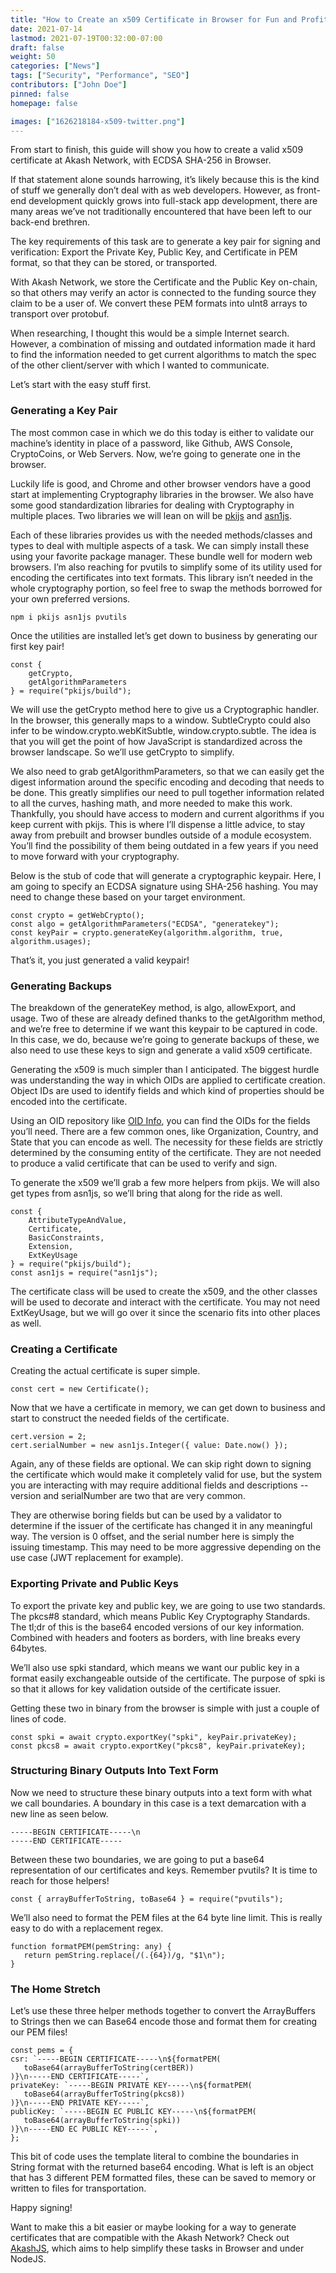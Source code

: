 ```yaml
---
title: "How to Create an x509 Certificate in Browser for Fun and Profit"
date: 2021-07-14
lastmod: 2021-07-19T00:32:00-07:00
draft: false
weight: 50
categories: ["News"]
tags: ["Security", "Performance", "SEO"]
contributors: ["John Doe"]
pinned: false
homepage: false

images: ["1626218184-x509-twitter.png"]
---
```

From start to finish, this guide will show you how to create a valid x509 certificate at Akash Network, with ECDSA SHA-256 in Browser. 

If that statement alone sounds harrowing, it’s likely because this is the kind of stuff we generally don’t deal with as web developers. However, as front-end development quickly grows into full-stack app development, there are many areas we’ve not traditionally encountered that have been left to our back-end brethren. 

The key requirements of this task are to generate a key pair for signing and verification: Export the Private Key, Public Key, and Certificate in PEM format, so that they can be stored, or transported.

With Akash Network, we store the Certificate and the Public Key on-chain, so that others may verify an actor is connected to the funding source they claim to be a user of. We convert these PEM formats into uInt8 arrays to transport over protobuf.

When researching, I thought this would be a simple Internet search. However, a combination of missing and outdated information made it hard to find the information needed to get current algorithms to match the spec of the other client/server with which I wanted to communicate.

Let’s start with the easy stuff first.

### **Generating a Key Pair**

The most common case in which we do this today is either to validate our machine’s identity in place of a password, like Github, AWS Console, CryptoCoins, or Web Servers. Now, we’re going to generate one in the browser.

Luckily life is good, and Chrome and other browser vendors have a good start at implementing Cryptography libraries in the browser. We also have some good standardization libraries for dealing with Cryptography in multiple places. Two libraries we will lean on will be [pkijs](https://github.com/PeculiarVentures/PKI.js) and [asn1js](https://www.npmjs.com/package/asn1js).

Each of these libraries provides us with the needed methods/classes and types to deal with multiple aspects of a task. We can simply install these using your favorite package manager. These bundle well for modern web browsers. I’m also reaching for pvutils to simplify some of its utility used for encoding the certificates into text formats. This library isn’t needed in the whole cryptography portion, so feel free to swap the methods borrowed for your own preferred versions.

    npm i pkijs asn1js pvutils

Once the utilities are installed let’s get down to business by generating our first key pair!

    const { 
        getCrypto, 
        getAlgorithmParameters 
    } = require("pkijs/build");

We will use the getCrypto method here to give us a Cryptographic handler. In the browser, this generally maps to a window. SubtleCrypto could also infer to be window.crypto.webKitSubtle, window.crypto.subtle. The idea is that you will get the point of how JavaScript is standardized across the browser landscape. So we’ll use getCrypto to simplify.

We also need to grab getAlgorithmParameters, so that we can easily get the digest information around the specific encoding and decoding that needs to be done. This greatly simplifies our need to pull together information related to all the curves, hashing math, and more needed to make this work. Thankfully, you should have access to modern and current algorithms if you keep current with pkijs. This is where I’ll dispense a little advice, to stay away from prebuilt and browser bundles outside of a module ecosystem. You’ll find the possibility of them being outdated in a few years if you need to move forward with your cryptography.

Below is the stub of code that will generate a cryptographic keypair. Here, I am going to specify an ECDSA signature using SHA-256 hashing. You may need to change these based on your target environment.

    const crypto = getWebCrypto();
    const algo = getAlgorithmParameters("ECDSA", "generatekey");
    const keyPair = crypto.generateKey(algorithm.algorithm, true, algorithm.usages);

That’s it, you just generated a valid keypair! 

### **Generating Backups** 

The breakdown of the generateKey method, is algo, allowExport, and usage. Two of these are already defined thanks to the getAlgorithm method, and we’re free to determine if we want this keypair to be captured in code. In this case, we do, because we’re going to generate backups of these, we also need to use these keys to sign and generate a valid x509 certificate.

Generating the x509 is much simpler than I anticipated. The biggest hurdle was understanding the way in which OIDs are applied to certificate creation. Object IDs are used to identify fields and which kind of properties should be encoded into the certificate.

Using an OID repository like [OID Info](http://www.oid-info.com), you can find the OIDs for the fields you’ll need. There are a few common ones, like Organization, Country, and State that you can encode as well. The necessity for these fields are strictly determined by the consuming entity of the certificate. They are not needed to produce a valid certificate that can be used to verify and sign.

To generate the x509 we’ll grab a few more helpers from pkijs. We will also get types from asn1js, so we’ll bring that along for the ride as well.

    const {
        AttributeTypeAndValue,
        Certificate,
        BasicConstraints,
        Extension,
        ExtKeyUsage
    } = require("pkijs/build");
    const asn1js = require("asn1js");

The certificate class will be used to create the x509, and the other classes will be used to decorate and interact with the certificate. You may not need ExtKeyUsage, but we will go over it since the scenario fits into other places as well.

### **Creating a Certificate** 

Creating the actual certificate is super simple.

    const cert = new Certificate();

Now that we have a certificate in memory, we can get down to business and start to construct the needed fields of the certificate.

    cert.version = 2;
    cert.serialNumber = new asn1js.Integer({ value: Date.now() });

Again, any of these fields are optional. We can skip right down to signing the certificate which would make it completely valid for use, but the system you are interacting with may require additional fields and descriptions -- version and serialNumber are two that are very common.

They are otherwise boring fields but can be used by a validator to determine if the issuer of the certificate has changed it in any meaningful way. The version is 0 offset, and the serial number here is simply the issuing timestamp. This may need to be more aggressive depending on the use case (JWT replacement for example).

### **Exporting Private and Public Keys** 

To export the private key and public key, we are going to use two standards. The pkcs#8 standard, which means Public Key Cryptography Standards. The tl;dr of this is the base64 encoded versions of our key information. Combined with headers and footers as borders, with line breaks every 64bytes.

We’ll also use spki standard, which means we want our public key in a format easily exchangeable outside of the certificate. The purpose of spki is so that it allows for key validation outside of the certificate issuer.

Getting these two in binary from the browser is simple with just a couple of lines of code.

    const spki = await crypto.exportKey("spki", keyPair.privateKey);
    const pkcs8 = await crypto.exportKey("pkcs8", keyPair.privateKey);

### **Structuring Binary Outputs Into Text Form**

Now we need to structure these binary outputs into a text form with what we call boundaries. A boundary in this case is a text demarcation with a new line as seen below.

    -----BEGIN CERTIFICATE-----\n
    -----END CERTIFICATE-----

Between these two boundaries, we are going to put a base64 representation of our certificates and keys. Remember pvutils? It is time to reach for those helpers!

    const { arrayBufferToString, toBase64 } = require("pvutils");

We’ll also need to format the PEM files at the 64 byte line limit. This is really easy to do with a replacement regex.

    function formatPEM(pemString: any) {
       return pemString.replace(/(.{64})/g, "$1\n");
    }

### **The Home Stretch**

Let’s use these three helper methods together to convert the ArrayBuffers to Strings then we can Base64 encode those and format them for creating our PEM files!

    const pems = {
    csr: `-----BEGIN CERTIFICATE-----\n${formatPEM(
       toBase64(arrayBufferToString(certBER))
    )}\n-----END CERTIFICATE-----`,
    privateKey: `-----BEGIN PRIVATE KEY-----\n${formatPEM(
       toBase64(arrayBufferToString(pkcs8))
    )}\n-----END PRIVATE KEY-----`,
    publicKey: `-----BEGIN EC PUBLIC KEY-----\n${formatPEM(
       toBase64(arrayBufferToString(spki))
    )}\n-----END EC PUBLIC KEY-----`,
    };

This bit of code uses the template literal to combine the boundaries in String format with the returned base64 encoding. What is left is an object that has 3 different PEM formatted files, these can be saved to memory or written to files for transportation. 

Happy signing!

Want to make this a bit easier or maybe looking for a way to generate certificates that are compatible with the Akash Network? Check out [AkashJS](http://github.com/ovrclk/akashjs), which aims to help simplify these tasks in Browser and under NodeJS.
